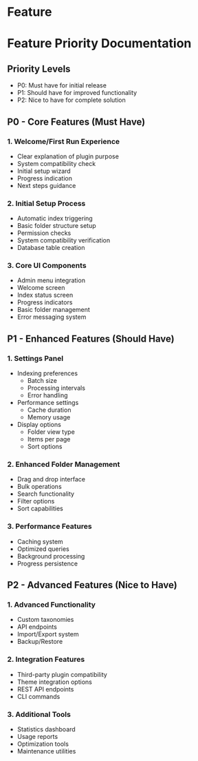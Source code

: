 # Feature
# Feature Priority Documentation

## Priority Levels
- P0: Must have for initial release
- P1: Should have for improved functionality
- P2: Nice to have for complete solution

## P0 - Core Features (Must Have)

### 1. Welcome/First Run Experience
- Clear explanation of plugin purpose
- System compatibility check
- Initial setup wizard
- Progress indication
- Next steps guidance

### 2. Initial Setup Process
- Automatic index triggering
- Basic folder structure setup
- Permission checks
- System compatibility verification
- Database table creation

### 3. Core UI Components
- Admin menu integration
- Welcome screen
- Index status screen
- Progress indicators
- Basic folder management
- Error messaging system

## P1 - Enhanced Features (Should Have)

### 1. Settings Panel
- Indexing preferences
  * Batch size
  * Processing intervals
  * Error handling
- Performance settings
  * Cache duration
  * Memory usage
- Display options
  * Folder view type
  * Items per page
  * Sort options

### 2. Enhanced Folder Management
- Drag and drop interface
- Bulk operations
- Search functionality
- Filter options
- Sort capabilities

### 3. Performance Features
- Caching system
- Optimized queries
- Background processing
- Progress persistence

## P2 - Advanced Features (Nice to Have)

### 1. Advanced Functionality
- Custom taxonomies
- API endpoints
- Import/Export system
- Backup/Restore

### 2. Integration Features
- Third-party plugin compatibility
- Theme integration options
- REST API endpoints
- CLI commands

### 3. Additional Tools
- Statistics dashboard
- Usage reports
- Optimization tools
- Maintenance utilities